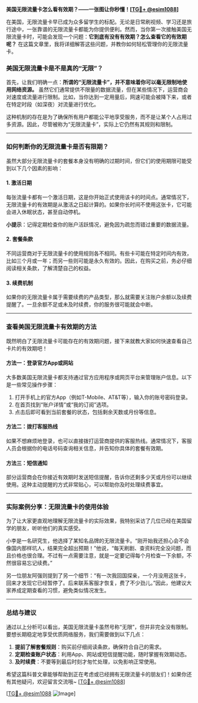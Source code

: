 **美国无限流量卡怎么看有效期？——一张图让你秒懂！[[TG💪+ @esim1088](https://t.me/s/esim1088)]**

在美国，无限流量卡早已成为众多留学生的标配。无论是日常刷视频、学习还是旅行途中，一张靠谱的无限流量卡都能为你提供便利。然而，当你第一次接触美国无限流量卡时，可能会发现一个问题：**它到底有没有有效期？怎么查看它的有效期呢？** 在这篇文章里，我将详细解答这些问题，并教你如何轻松管理你的无限流量卡。

### 美国无限流量卡是不是真的“无限”？

首先，让我们明确一点：**所谓的“无限流量卡”，并不意味着你可以毫无限制地使用网络资源。** 虽然它们通常提供不限量的数据流量，但在某些情况下，运营商会对速度或流量进行限制。比如，当你达到一定用量后，网速可能会被降下来，或者在特定时段（如深夜）对流量进行优化。

这种机制的存在是为了确保所有用户都能公平地享受服务，而不是让某个人占用过多资源。因此，尽管被称为“无限流量卡”，实际上它仍然有其规则和限制。

---

### 如何判断你的无限流量卡是否有限期？

虽然大部分无限流量卡的套餐本身没有明确的过期时间，但它们的使用期限可能受到以下几个因素的影响：

#### 1. **激活日期**
   每张流量卡都有一个激活日期，这是你开始正式使用该卡的时间点。通常情况下，无限流量卡的有效期是从激活之日起计算的。如果你长时间不使用这张卡，它可能会进入休眠状态，甚至自动停机。

   **小提示**：记得定期检查你的账户活跃情况，避免因为疏忽而错过重要的数据流量。

#### 2. **套餐条款**
   不同运营商对于无限流量卡的使用规则各不相同。有些卡可能在特定时间内有效，比如三个月或一年；而另一些则可能是永久有效的。因此，在购买之前，务必仔细阅读相关条款，了解清楚自己的权益。

#### 3. **续费机制**
   如果你的无限流量卡属于需要续费的产品类型，那么就需要关注账户余额以及续费提醒了。一旦余额不足或未及时续费，你的服务很可能就会中断。

---

### 查看美国无限流量卡有效期的方法

既然明白了无限流量卡可能存在的有效期问题，接下来就教大家如何快速查看自己卡片的有效期吧！

#### 方法一：登录官方App或网站
大多数美国无限流量卡都支持通过官方应用程序或网页平台来管理账户信息。以下是一些常见操作步骤：

1. 打开手机上的官方App（例如T-Mobile、AT&T等），输入你的账号密码登录。
2. 在首页找到“账户详情”或“我的订阅”选项。
3. 点击后即可看到当前套餐的状态，包括剩余天数或月份等信息。

#### 方法二：拨打客服热线
如果不想麻烦地登录，也可以直接拨打运营商提供的客服热线。通常情况下，客服人员会根据你的电话号码查询相关信息，并告知你具体的套餐有效期。

#### 方法三：短信通知
部分运营商会在你接近有效期时发送短信提醒，告诉你还剩多少天或月份可以继续使用。这种主动提醒的方式非常贴心，可以帮助你及时处理续费事宜。

---

### 实际案例分享：无限流量卡的使用体验

为了让大家更直观地理解无限流量卡的实际效果，我特别采访了几位已经在美国留学的朋友，听听他们的真实感受。

小李是一名研究生，他选择了某知名品牌的无限流量卡。“刚开始我还担心会不会像国内那样坑人，结果完全超出预期！”他说，“每天刷剧、查资料完全没问题，而且价格也很合理。不过有一点需要注意，就是一定要记得每个月检查一下余额，不然很容易忘记续费。”

另一位朋友阿强则提到了另一个细节：“有一次我回国探亲，一个月没用这张卡，回来才发现它已经暂停了。后来联系客服才恢复，费了不少劲儿。”因此，他建议大家养成定期查看的习惯，避免类似情况发生。

---

### 总结与建议

通过以上分析可以看出，美国无限流量卡虽然号称“无限”，但并非完全没有限制。要想长期稳定地享受优质网络服务，我们需要做到以下几点：

1. **提前了解套餐规则**：购买前仔细阅读条款，确保符合自己的需求。
2. **定期检查账户状态**：利用App、网站或短信提醒功能，随时掌握有效期动态。
3. **及时续费**：不要等到最后时刻才匆忙处理，以免影响正常使用。

希望这篇科普文章能够帮助到正在考虑或已经拥有无限流量卡的朋友们！如果你还有其他疑问，欢迎留言交流哦~ [[TG💪+ @esim1088](https://t.me/s/esim1088)]

[[TG💪+ @esim1088](https://t.me/s/esim1088) ![Image](https://i.postimg.cc/4NQfJmqS/Snipaste-2025-05-13-00-14-12.png)]
